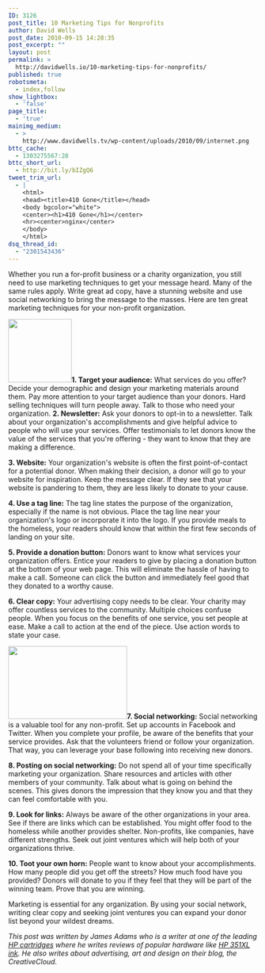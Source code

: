```yaml
---
ID: 3126
post_title: 10 Marketing Tips for Nonprofits
author: David Wells
post_date: 2010-09-15 14:28:35
post_excerpt: ""
layout: post
permalink: >
  http://davidwells.io/10-marketing-tips-for-nonprofits/
published: true
robotsmeta:
  - index,follow
show_lightbox:
  - 'false'
page_title:
  - 'true'
mainimg_medium:
  - >
    http://www.davidwells.tv/wp-content/uploads/2010/09/internet.png
bttc_cache:
  - 1303275567:28
bttc_short_url:
  - http://bit.ly/bIZgQ6
tweet_trim_url:
  - |
    <html>
    <head><title>410 Gone</title></head>
    <body bgcolor="white">
    <center><h1>410 Gone</h1></center>
    <hr><center>nginx</center>
    </body>
    </html>
dsq_thread_id:
  - "2301543436"
---
```

Whether you run a for-profit business or a charity organization, you still need to use marketing techniques to get your message heard. Many of the same rules apply. Write great ad copy, have a stunning website and use social networking to bring the message to the masses. Here are ten great marketing techniques for your non-profit organization.

<strong>
<a href="http://www.davidwells.tv/wp-content/uploads/2010/09/1284576653_McAfee-Scan.png"><img class="alignright" title="Target" src="http://www.davidwells.tv/wp-content/uploads/2010/09/1284576653_McAfee-Scan.png" alt="" width="128" height="128" /></a>1. Target your audience:</strong> What services do you offer? Decide your demographic and design your marketing materials around them. Pay more attention to your target audience than your donors. Hard selling techniques will turn people away. Talk to those who need your organization.
<!--more-->
<strong>2. Newsletter:</strong> Ask your donors to opt-in to a newsletter. Talk about your organization's accomplishments and give helpful advice to people who will use your services. Offer testimonials to let donors know the value of the services that you're offering - they want to know that they are making a difference.

<strong>3. Website:</strong> Your organization's website is often the first point-of-contact for a potential donor. When making their decision, a donor will go to your website for inspiration. Keep the message clear. If they see that your website is pandering to them, they are less likely to donate to your cause.

<strong>4. Use a tag line:</strong> The tag line states the purpose of the organization, especially if the name is not obvious. Place the tag line near your organization's logo or incorporate it into the logo. If you provide meals to the homeless, your readers should know that within the first few seconds of landing on your site.

<strong>5. Provide a donation button:</strong> Donors want to know what services your organization offers. Entice your readers to give by placing a donation button at the bottom of your web page. This will eliminate the hassle of having to make a call. Someone can click the button and immediately feel good that they donated to a worthy cause.

<strong>6. Clear copy:</strong> Your advertising copy needs to be clear. Your charity may offer countless services to the community. Multiple choices confuse people. When you focus on the benefits of one service, you set people at ease. Make a call to action at the end of the piece. Use action words to state your case.

<strong><a href="http://www.davidwells.tv/wp-content/uploads/2010/09/social-media.png"><img class="alignright size-medium wp-image-3130" title="social-media" src="http://www.davidwells.tv/wp-content/uploads/2010/09/social-media-300x184.png" alt="" width="240" height="147" /></a>7. Social networking:</strong> Social networking is a valuable tool for any non-profit. Set up accounts in Facebook and Twitter. When you complete your profile, be aware of the benefits that your service provides. Ask that the volunteers friend or follow your organization. That way, you can leverage your base following into receiving new donors.

<strong>8. Posting on social networking:</strong> Do not spend all of your time specifically marketing your organization. Share resources and articles with other members of your community. Talk about what is going on behind the scenes. This gives donors the impression that they know you and that they can feel comfortable with you.

<strong>9. Look for links:</strong> Always be aware of the other organizations in your area. See if there are links which can be established. You might offer food to the homeless while another provides shelter. Non-profits, like companies, have different strengths. Seek out joint ventures which will help both of your organizations thrive.

<strong>10. Toot your own horn:</strong> People want to know about your accomplishments. How many people did you get off the streets? How much food have you provided? Donors will donate to you if they feel that they will be part of the winning team. Prove that you are winning.

Marketing is essential for any organization. By using your social network, writing clear copy and seeking joint ventures you can expand your donor list beyond your wildest dreams.

<em>This post was written by James Adams who is a writer at one of the leading <a href="http://www.cartridgesave.co.uk/ink-cartridges/HP.html">HP cartridges</a> where he writes reviews of popular hardware like <a href="http://www.cartridgesave.co.uk/CB338EE.html">HP 351XL ink</a>. He also writes about advertising, art and design on their blog, the CreativeCloud.</em>